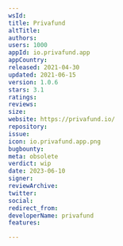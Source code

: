 ```yaml
---
wsId: 
title: Privafund
altTitle: 
authors: 
users: 1000
appId: io.privafund.app
appCountry: 
released: 2021-04-30
updated: 2021-06-15
version: 1.0.6
stars: 3.1
ratings: 
reviews: 
size: 
website: https://privafund.io/
repository: 
issue: 
icon: io.privafund.app.png
bugbounty: 
meta: obsolete
verdict: wip
date: 2023-06-10
signer: 
reviewArchive: 
twitter: 
social: 
redirect_from: 
developerName: privafund
features: 

---
```


